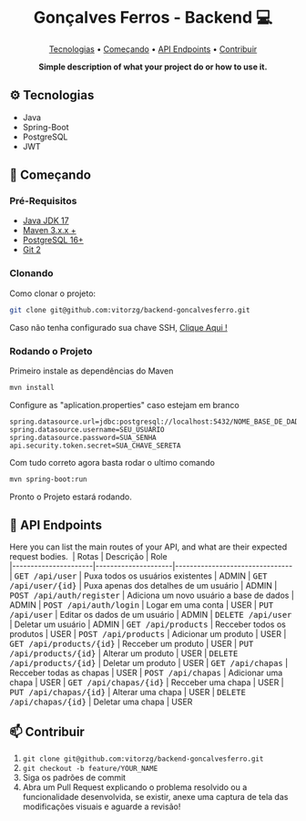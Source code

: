 <h1 align="center" style="font-weight: bold;">Gonçalves Ferros - Backend 💻</h1>

<p align="center">
 <a href="#tech">Tecnologias</a> • 
 <a href="#started">Começando</a> • 
 <a href="#routes">API Endpoints</a> •
 <a href="#contribute">Contribuir</a>
</p>

<p align="center">
    <b>Simple description of what your project do or how to use it.</b>
</p>

<h2 id="technologies">⚙ Tecnologias</h2>

- Java
- Spring-Boot
- PostgreSQL
- JWT

<h2 id="started">🚀 Começando</h2>

<h3>Pré-Requisitos</h3>

- [Java JDK 17](https://www.oracle.com/br/java/technologies/downloads/)
- [Maven 3.x.x +](https://maven.apache.org/download.cgi)
- [PostgreSQL 16+](https://www.postgresql.org/download/)
- [Git 2](https://github.com)

<h3>Clonando</h3>

Como clonar o projeto:

```bash
git clone git@github.com:vitorzg/backend-goncalvesferro.git
```

Caso não tenha configurado sua chave SSH, [Clique Aqui !](https://dev.to/fernandakipper/introducao-ao-ssh-12j5)

<h3>Rodando o Projeto</h3>

Primeiro instale as dependências do Maven

```bash
mvn install
```

Configure as "aplication.properties" caso estejam em branco

```properties
spring.datasource.url=jdbc:postgresql://localhost:5432/NOME_BASE_DE_DADOS
spring.datasource.username=SEU_USUÁRIO
spring.datasource.password=SUA_SENHA
api.security.token.secret=SUA_CHAVE_SERETA
```

Com tudo correto agora basta rodar o ultimo comando

```bash
mvn spring-boot:run
```

Pronto o Projeto estará rodando.

<h2 id="routes">📍 API Endpoints</h2>

Here you can list the main routes of your API, and what are their expected request bodies.
​
| Rotas               | Descrição            | Role                         
|----------------------|---------------------|--------------------------------
| <kbd>GET /api/user</kbd>     | Puxa todos os usuários existentes | ADMIN
| <kbd>GET /api/user/{id}</kbd>     | Puxa apenas dos detalhes de um usuário | ADMIN
| <kbd>POST /api/auth/register</kbd>     | Adiciona um novo usuário a base de dados | ADMIN
| <kbd>POST /api/auth/login</kbd>     | Logar em uma conta | USER
| <kbd>PUT /api/user</kbd>     | Editar os dados de um usuário | ADMIN 
| <kbd>DELETE /api/user</kbd>     | Deletar um usuário | ADMIN 
| <kbd>GET /api/products</kbd>     | Recceber todos os produtos | USER 
| <kbd>POST /api/products</kbd>     | Adicionar um produto | USER 
| <kbd>GET /api/products/{id}</kbd>     | Recceber um produto | USER 
| <kbd>PUT /api/products/{id}</kbd>     | Alterar um produto | USER 
| <kbd>DELETE /api/products/{id}</kbd>     | Deletar um produto | USER 
| <kbd>GET /api/chapas</kbd>     | Recceber todas as chapas | USER 
| <kbd>POST /api/chapas</kbd>     | Adicionar uma chapa | USER 
| <kbd>GET /api/chapas/{id}</kbd>     | Recceber uma chapa | USER 
| <kbd>PUT /api/chapas/{id}</kbd>     | Alterar uma chapa | USER 
| <kbd>DELETE /api/chapas/{id}</kbd>     | Deletar uma chapa | USER 

<!-- <h3 id="get-auth-detail">GET /authenticate</h3>

**RESPONSE**
```json
{
  "name": "Fernanda Kipper",
  "age": 20,
  "email": "her-email@gmail.com"
}
```

<h3 id="post-auth-detail">POST /authenticate</h3>

**REQUEST**
```json
{
  "username": "fernandakipper",
  "password": "4444444"
}
```

**RESPONSE**
```json
{
  "token": "OwoMRHsaQwyAgVoc3OXmL1JhMVUYXGGBbCTK0GBgiYitwQwjf0gVoBmkbuyy0pSi"
}
``` -->

<h2 id="contribute">📫 Contribuir</h2>



1. `git clone git@github.com:vitorzg/backend-goncalvesferro.git`
2. `git checkout -b feature/YOUR_NAME`
3. Siga os padrões de commit
4. Abra um Pull Request explicando o problema resolvido ou a funcionalidade desenvolvida, se existir, anexe uma captura de tela das modificações visuais e aguarde a revisão!
